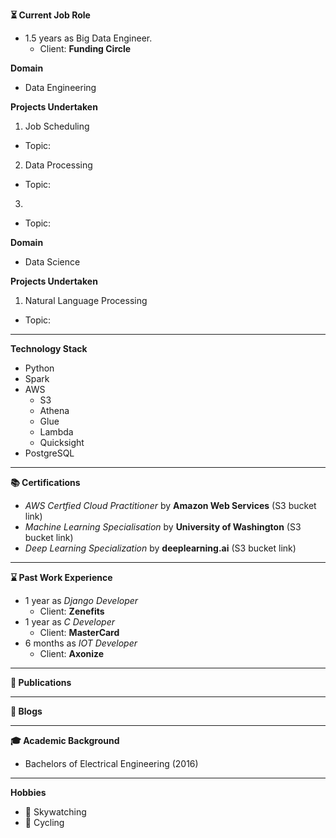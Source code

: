 **:hourglass_flowing_sand: Current Job Role**
- 1.5 years as Big Data Engineer. 
  - Client: **Funding Circle**

**Domain**
- Data Engineering

**Projects Undertaken**
1. Job Scheduling
- Topic:

2. Data Processing
- Topic:

3. 
- Topic:

**Domain**
- Data Science

**Projects Undertaken**
1. Natural Language Processing
- Topic:

------------------------------------

**Technology Stack**
- Python
- Spark
- AWS 
   - S3
   - Athena
   - Glue
   - Lambda
   - Quicksight
- PostgreSQL

------------------------------------

**:books: Certifications**
- _AWS Certfied Cloud Practitioner_ by **Amazon Web Services** (S3 bucket link)
-  _Machine Learning Specialisation_ by **University of Washington** (S3 bucket link)
- _Deep Learning Specialization_ by **deeplearning.ai** (S3 bucket link)

------------------------------------

**:hourglass: Past Work Experience**
- 1 year as _Django Developer_ 
  - Client: **Zenefits**
- 1 year as _C Developer_ 
  - Client: **MasterCard**
- 6 months as _IOT Developer_ 
  - Client: **Axonize**

------------------------------------

**:page_facing_up: Publications**

------------------------------------

**:memo: Blogs**

------------------------------------

**:mortar_board: Academic Background**
- Bachelors of Electrical Engineering (2016)

------------------------------------

**Hobbies**

- :telescope: Skywatching
- :bicyclist: Cycling


